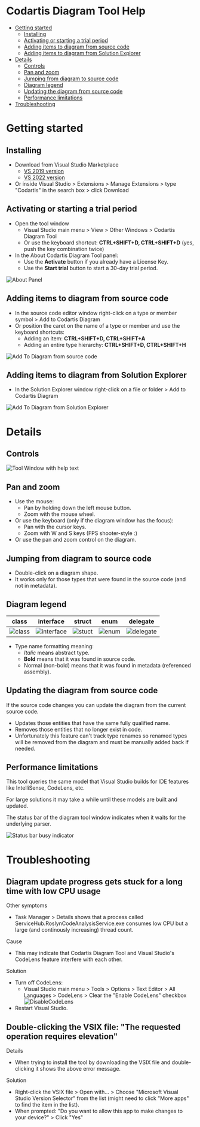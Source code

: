# Codartis Diagram Tool Help

* [Getting started](#getting-started)
  * [Installing](#installing)
  * [Activating or starting a trial period](#activating-or-starting-a-trial-period)
  * [Adding items to diagram from source code](#adding-items-to-diagram-from-source-code)
  * [Adding items to diagram from Solution Explorer](#adding-items-to-diagram-from-solution-explorer)
* [Details](#details)
  * [Controls](#controls)
  * [Pan and zoom](#pan-and-zoom)
  * [Jumping from diagram to source code](#jumping-from-diagram-to-source-code)
  * [Diagram legend](#diagram-legend)
  * [Updating the diagram from source code](#updating-the-diagram-from-source-code)
  * [Performance limitations](#performance-limitations)
* [Troubleshooting](#troubleshooting)

# Getting started

## Installing
* Download from Visual Studio Marketplace
  * [VS 2019 version](https://marketplace.visualstudio.com/items?itemName=FerencVizkeleti.QuickDiagramToolforC)
  * [VS 2022 version](https://marketplace.visualstudio.com/items?itemName=FerencVizkeleti.diagramtool-vs2022)
* Or inside Visual Studio > Extensions > Manage Extensions > type "Codartis" in the search box > click Download

## Activating or starting a trial period
* Open the tool window 
  * Visual Studio main menu > View > Other Windows > Codartis Diagram Tool
  * Or use the keyboard shortcut: **CTRL+SHIFT+D, CTRL+SHIFT+D** (yes, push the key combination twice)
* In the About Codartis Diagram Tool panel:
  * Use the **Activate** button if you already have a License Key.
  * Use the **Start trial** button to start a 30-day trial period.

![About Panel](images/AboutPanel.PNG)

## Adding items to diagram from source code
* In the source code editor window right-click on a type or member symbol > Add to Codartis Diagram
* Or position the caret on the name of a type or member and use the keyboard shortcuts:
  * Adding an item: **CTRL+SHIFT+D, CTRL+SHIFT+A** 
  * Adding an entire type hierarchy: **CTRL+SHIFT+D, CTRL+SHIFT+H** 

![Add To Diagram from source code](images/AddToDiagramFromSourceCode.png)

## Adding items to diagram from Solution Explorer
* In the Solution Explorer window right-click on a file or folder > Add to Codartis Diagram

![Add To Diagram from Solution Explorer](images/AddToDiagramFromSolutionExplorer.png)

# Details

## Controls

![Tool Window with help text](images/CodartisToolWindowWithHelpText.png)

## Pan and zoom
* Use the mouse: 
  * Pan by holding down the left mouse button.
  * Zoom with the mouse wheel.
* Or use the keyboard (only if the diagram window has the focus): 
  * Pan with the cursor keys.
  * Zoom with W and S keys (FPS shooter-style :)
* Or use the pan and zoom control on the diagram.

## Jumping from diagram to source code
* Double-click on a diagram shape.
* It works only for those types that were found in the source code (and not in metadata).

## Diagram legend

| class | interface | struct | enum | delegate |
|-------|-----------|--------|------|----------|
| ![class](images/SampleClass.png) | ![interface](images/SampleInterface.png) | ![stuct](images/SampleStruct.png) | ![enum](images/SampleEnum.png) | ![delegate](images/SampleDelegate.png) |

* Type name formatting meaning:
  * *Italic* means abstract type.
  * **Bold** means that it was found in source code.
  * Normal (non-bold) means that it was found in metadata (referenced assembly).

## Updating the diagram from source code
If the source code changes you can update the diagram from the current source code.

* Updates those entities that have the same fully qualified name.
* Removes those entities that no longer exist in code.
* Unfortunately this feature can't track type renames so renamed types will be removed from the diagram and must be manually added back if needed.

## Performance limitations
This tool queries the same model that Visual Studio builds for IDE features like IntelliSense, CodeLens, etc. 

For large solutions it may take a while until these models are built and updated.

The status bar of the diagram tool window indicates when it waits for the underlying parser.

![Status bar busy indicator](images/StatusBarWaitingForParser.png)

# Troubleshooting

## Diagram update progress gets stuck for a long time with low CPU usage
Other symptoms
* Task Manager > Details shows that a process called ServiceHub.RoslynCodeAnalysisService.exe consumes low CPU but a large (and continously increasing) thread count. 

Cause
* This may indicate that Codartis Diagram Tool and Visual Studio's CodeLens feature interfere with each other.

Solution
* Turn off CodeLens: 
  * Visual Studio main menu > Tools > Options > Text Editor > All Languages > CodeLens > Clear the "Enable CodeLens" checkbox
![DisableCodeLens](images/DisableCodeLens.png)
* Restart Visual Studio.

## Double-clicking the VSIX file: "The requested operation requires elevation"
Details
* When trying to install the tool by downloading the VSIX file and double-clicking it shows the above error message.

Solution
* Right-click the VSIX file > Open with... > Choose "Microsoft Visual Studio Version Selector" from the list (might need to click "More apps" to find the item in the list).
* When prompted: "Do you want to allow this app to make changes to your device?" > Click "Yes"
